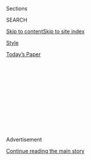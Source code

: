 <div id="app">

<div>

<div>

<div>

<div class="NYTAppHideMasthead css-1q2w90k e1suatyy0">

<div class="section css-ui9rw0 e1suatyy2">

<div class="css-eph4ug er09x8g0">

<div class="css-6n7j50">

</div>

<span class="css-1dv1kvn">Sections</span>

<div class="css-10488qs">

<span class="css-1dv1kvn">SEARCH</span>

</div>

[Skip to content](#site-content)[Skip to site index](#site-index)

</div>

<div id="masthead-section-label" class="css-1wr3we4 eaxe0e00">

[Style](https://www.nytimes.com/section/style)

</div>

<div class="css-10698na e1huz5gh0">

</div>

</div>

<div id="masthead-bar-one" class="section hasLinks css-15hmgas e1csuq9d3">

<div class="css-uqyvli e1csuq9d0">

</div>

<div class="css-1uqjmks e1csuq9d1">

</div>

<div class="css-9e9ivx">

[](https://myaccount.nytimes.com/auth/login?response_type=cookie&client_id=vi)

</div>

<div class="css-1bvtpon e1csuq9d2">

[Today’s Paper](https://www.nytimes.com/section/todayspaper)

</div>

</div>

</div>

</div>

<div data-aria-hidden="false">

<div id="site-content" role="main">

<div>

<div class="css-1aor85t" style="opacity:0.000000001;z-index:-1;visibility:hidden">

<div class="css-1hqnpie">

<div class="css-epjblv">

<span class="css-17xtcya">[Style](/section/style)</span><span class="css-x15j1o">|</span><span class="css-fwqvlz">A
Rising Theater Star Who Wants to Make Her Audience Sweat</span>

</div>

<div class="css-k008qs">

<div class="css-1iwv8en">

<span class="css-18z7m18"></span>

<div>

</div>

</div>

<span class="css-1n6z4y"></span>

<div class="css-1705lsu">

<div class="css-4xjgmj">

<div class="css-4skfbu" role="toolbar" data-aria-label="Social Media Share buttons, Save button, and Comments Panel with current comment count" data-testid="share-tools">

  - 
  - 
  - 
  - 
    
    <div class="css-6n7j50">
    
    </div>

  - 

</div>

</div>

</div>

</div>

</div>

</div>

<div id="NYT_TOP_BANNER_REGION" class="css-13pd83m">

</div>

<div id="top-wrapper" class="css-1sy8kpn">

<div id="top-slug" class="css-l9onyx">

Advertisement

</div>

[Continue reading the main story](#after-top)

<div class="ad top-wrapper" style="text-align:center;height:100%;display:block;min-height:250px">

<div id="top" class="place-ad" data-position="top" data-size-key="top">

</div>

</div>

<div id="after-top">

</div>

</div>

<div>

<div id="sponsor-wrapper" class="css-1hyfx7x">

<div id="sponsor-slug" class="css-19vbshk">

Supported by

</div>

[Continue reading the main story](#after-sponsor)

<div id="sponsor" class="ad sponsor-wrapper" style="text-align:center;height:100%;display:block">

</div>

<div id="after-sponsor">

</div>

</div>

<div class="css-186x18t">

Up Next

</div>

<div class="css-1vkm6nb ehdk2mb0">

# A Rising Theater Star Who Wants to Make Her Audience Sweat

</div>

MaYaa Boateng stars in the Pulitzer-winning play “Fairview” and will
appear in the final season of “Orange Is the New Black.”

<div class="css-79elbk" data-testid="photoviewer-wrapper">

<div class="css-z3e15g" data-testid="photoviewer-wrapper-hidden">

</div>

<div class="css-1a48zt4 ehw59r15" data-testid="photoviewer-children">

![<span class="css-16f3y1r e13ogyst0" data-aria-hidden="true">“I don’t
think it’s a mistake that I find myself in unconventional and
unapologetic theater,” MaYaa Boateng said. “As an artist, discomfort is
my sweet
spot.”</span><span class="css-cnj6d5 e1z0qqy90" itemprop="copyrightHolder"><span class="css-1ly73wi e1tej78p0">Credit...</span><span><span>Caroline
Tompkins for The New York
Times</span></span></span>](https://static01.nyt.com/images/2019/07/25/fashion/24upnext-Boateng1/merlin_157303221_6a58e878-41b2-4f95-a719-bebc2c4efc37-articleLarge.jpg?quality=75&auto=webp&disable=upscale)

</div>

</div>

<div class="css-18e8msd">

<div class="css-vp77d3 epjyd6m0">

<div class="css-hus3qt ey68jwv0" data-aria-hidden="true">

[![Alex
Hawgood](https://static01.nyt.com/images/2019/02/20/multimedia/author-alex-hawgood/author-alex-hawgood-thumbLarge.png
"Alex Hawgood")](https://www.nytimes.com/by/alex-hawgood)

</div>

<div class="css-1baulvz">

By [<span class="css-1baulvz last-byline" itemprop="name">Alex
Hawgood</span>](https://www.nytimes.com/by/alex-hawgood)

</div>

</div>

  - July 24, 2019

  - 
    
    <div class="css-4xjgmj">
    
    <div class="css-d8bdto" role="toolbar" data-aria-label="Social Media Share buttons, Save button, and Comments Panel with current comment count" data-testid="share-tools">
    
      - 
      - 
      - 
      - 
        
        <div class="css-6n7j50">
        
        </div>
    
      - 
    
    </div>
    
    </div>

</div>

</div>

<div class="section meteredContent css-1r7ky0e" name="articleBody" itemprop="articleBody">

<div class="css-1fanzo5 StoryBodyCompanionColumn">

<div class="css-53u6y8">

**Name:** MaYaa Boateng

**Age:** 28

**Hometown:** Hyattsville, Md.

**Now lives:** In a three-bedroom apartment in the Astoria neighborhood
of Queens that she shares with two roommates.

**Claim to fame:** Ms. Boateng is a young actress who uses the theater
to dissect race and politics. She appears in the play
“[Fairview](https://www.nytimes.com/2018/06/17/theater/review-theater-as-sabotage-in-the-dazzling-fairview.html?module=inline),”
which won the 2019 Pulitzer Prize in drama (and is currently at the
[Theater for a New Audience](https://www.tfana.org/) in Brooklyn through
Aug. 11). Ms. Boateng hopes her provocative performances make her
audience sweat. “I don’t think it’s a mistake that I find myself in
unconventional and unapologetic theater,” she said. “As an artist,
discomfort is my sweet spot.”

**Big break:** At the age of 9, she joined a local Christian performance
troupe, where she learned how to step dance and performed at nearby
churches and homeless shelters. “Even at a young age, I was always at
the center of performance and social justice,” she said. Her first
professional role (before getting her master of fine arts degree at [New
York University’s Tisch School of the
Arts](https://tisch.nyu.edu/grad-acting)) was in [a free outdoor
production of “A Midsummer Night’s
Dream”](https://www.nytimes.com/2013/07/17/theater/reviews/a-midsummer-nights-dream-gets-a-harlem-spin.html)
at Marcus Garvey Park in Harlem in 2013. “I learned how fearless I
wanted to become because I was surrounded by artists who had a handle
and facility with the text and their bodies in ways I didn’t, but I was
eager to get,” she said.

</div>

</div>

<div class="css-79elbk" data-testid="photoviewer-wrapper">

<div class="css-z3e15g" data-testid="photoviewer-wrapper-hidden">

</div>

<div class="css-1a48zt4 ehw59r15" data-testid="photoviewer-children">

![<span class="css-cnj6d5 e1z0qqy90" itemprop="copyrightHolder"><span class="css-1ly73wi e1tej78p0">Credit...</span><span>Caroline
Tompkins for The New York
Times</span></span>](https://static01.nyt.com/images/2019/07/24/fashion/24upnext-Boateng2/merlin_157303284_d0f19d0a-8ee2-408f-94a4-d1df46c9f696-articleLarge.jpg?quality=75&auto=webp&disable=upscale)

</div>

</div>

<div class="css-1fanzo5 StoryBodyCompanionColumn">

<div class="css-53u6y8">

**Latest project:** Without giving away too much of “Fairview,” Ms.
Boateng plays Keisha, the sporty daughter of an upper-middle-class black
family who is trying to take time off between high school and college.
Her performance has [earned high
praise](https://www.nytimes.com/2018/06/17/theater/review-theater-as-sabotage-in-the-dazzling-fairview.html).
“I don’t believe you should come to the theater to be a spectator,” Ms.
Boateng said. “I believe you should be a participant.”

</div>

</div>

<div class="css-1fanzo5 StoryBodyCompanionColumn">

<div class="css-53u6y8">

**Next thing:** She makes her small-screen debut, appearing in the
gritty crime drama “[City on a
Hill](https://www.sho.com/city-on-a-hill)” on Showtime, and the
[final](https://twitter.com/OITNB/status/1143896745924947968)
[season](https://twitter.com/OITNB/status/1143896745924947968) of
“Orange Is the New Black,” which premieres on Netflix on July 26. The
latter was her first TV role. “Every time I mentioned this, folks on set
would say, “Wow, really? You look so relaxed and like you’ve been doing
this forever,’” she said. “I didn’t know set lingo and camera specifics,
but one thing I did know is that you’ve gotta be the most prepared. And
you’ve gotta be the calmest in the room.”

**Clean slate:** “Fairview” is so charged in its examination of race
relations that the play’s producers hired a therapist for the cast. “I
had to learn that I am not responsible for what people walk away with,
positive or negative,” she said. “The therapist taught me simple things
like washing your hands after the show as a way of being able to say to
yourself, ‘I am done.’”

</div>

</div>

</div>

<div>

</div>

<div>

</div>

<div>

</div>

<div>

<div id="bottom-wrapper" class="css-1ede5it">

<div id="bottom-slug" class="css-l9onyx">

Advertisement

</div>

[Continue reading the main story](#after-bottom)

<div id="bottom" class="ad bottom-wrapper" style="text-align:center;height:100%;display:block;min-height:90px">

</div>

<div id="after-bottom">

</div>

</div>

</div>

</div>

</div>

## Site Index

<div>

</div>

## Site Information Navigation

  - [© <span>2020</span> <span>The New York Times
    Company</span>](https://help.nytimes.com/hc/en-us/articles/115014792127-Copyright-notice)

<!-- end list -->

  - [NYTCo](https://www.nytco.com/)
  - [Contact
    Us](https://help.nytimes.com/hc/en-us/articles/115015385887-Contact-Us)
  - [Work with us](https://www.nytco.com/careers/)
  - [Advertise](https://nytmediakit.com/)
  - [T Brand Studio](http://www.tbrandstudio.com/)
  - [Your Ad
    Choices](https://www.nytimes.com/privacy/cookie-policy#how-do-i-manage-trackers)
  - [Privacy](https://www.nytimes.com/privacy)
  - [Terms of
    Service](https://help.nytimes.com/hc/en-us/articles/115014893428-Terms-of-service)
  - [Terms of
    Sale](https://help.nytimes.com/hc/en-us/articles/115014893968-Terms-of-sale)
  - [Site Map](https://spiderbites.nytimes.com)
  - [Help](https://help.nytimes.com/hc/en-us)
  - [Subscriptions](https://www.nytimes.com/subscription?campaignId=37WXW)

</div>

</div>

</div>

</div>
